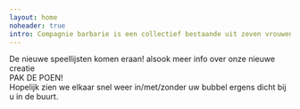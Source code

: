 ```yaml
---
layout: home
noheader: true
intro: Compagnie barbarie is een collectief bestaande uit zeven vrouwen. <a href="/nl/over-ons/">Lees meer</a>
---
```

De nieuwe speellijsten komen eraan! alsook meer info over onze nieuwe creatie<br>
PAK DE POEN!<br>
Hopelijk zien we elkaar snel weer in/met/zonder uw bubbel ergens dicht bij u in de buurt.
